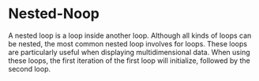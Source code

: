 # Nested-Noop
A nested loop is a loop inside another loop. Although all kinds of loops can be nested, the most common nested loop involves for loops. These loops are particularly useful when displaying multidimensional data. When using these loops, the first iteration of the first loop will initialize, followed by the second loop.
